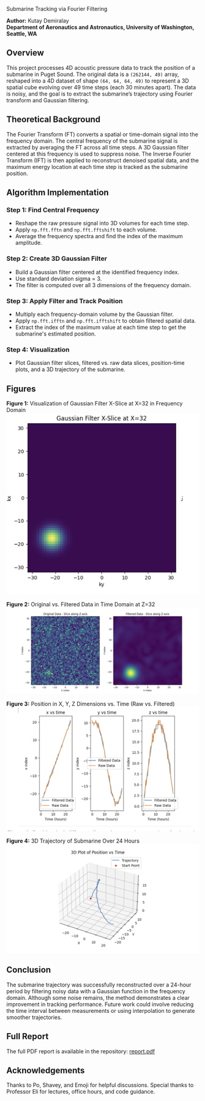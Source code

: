 Submarine Tracking via Fourier Filtering

**Author:** Kutay Demiralay  
**Department of Aeronautics and Astronautics, University of Washington, Seattle, WA**

## Overview

This project processes 4D acoustic pressure data to track the position of a submarine in Puget Sound. The original data is a `(262144, 49)` array, reshaped into a 4D dataset of shape `(64, 64, 64, 49)` to represent a 3D spatial cube evolving over 49 time steps (each 30 minutes apart). The data is noisy, and the goal is to extract the submarine’s trajectory using Fourier transform and Gaussian filtering.

## Theoretical Background

The Fourier Transform (FT) converts a spatial or time-domain signal into the frequency domain. The central frequency of the submarine signal is extracted by averaging the FT across all time steps. A 3D Gaussian filter centered at this frequency is used to suppress noise. The Inverse Fourier Transform (IFT) is then applied to reconstruct denoised spatial data, and the maximum energy location at each time step is tracked as the submarine position.

## Algorithm Implementation

### Step 1: Find Central Frequency

- Reshape the raw pressure signal into 3D volumes for each time step.
- Apply `np.fft.fftn` and `np.fft.fftshift` to each volume.
- Average the frequency spectra and find the index of the maximum amplitude.

### Step 2: Create 3D Gaussian Filter

- Build a Gaussian filter centered at the identified frequency index.
- Use standard deviation sigma = 3.
- The filter is computed over all 3 dimensions of the frequency domain.

### Step 3: Apply Filter and Track Position

- Multiply each frequency-domain volume by the Gaussian filter.
- Apply `np.fft.ifftn` and `np.fft.ifftshift` to obtain filtered spatial data.
- Extract the index of the maximum value at each time step to get the submarine's estimated position.

### Step 4: Visualization

- Plot Gaussian filter slices, filtered vs. raw data slices, position-time plots, and a 3D trajectory of the submarine.

## Figures

**Figure 1:** Visualization of Gaussian Filter X-Slice at X=32 in Frequency Domain  
![Figure 1](images/fig1.png)

**Figure 2:** Original vs. Filtered Data in Time Domain at Z=32  
![Figure 2](images/fig2.png)

**Figure 3:** Position in X, Y, Z Dimensions vs. Time (Raw vs. Filtered)  
![Figure 3](images/fig3.png)

**Figure 4:** 3D Trajectory of Submarine Over 24 Hours  
![Figure 4](images/fig4.png)

## Conclusion

The submarine trajectory was successfully reconstructed over a 24-hour period by filtering noisy data with a Gaussian function in the frequency domain. Although some noise remains, the method demonstrates a clear improvement in tracking performance. Future work could involve reducing the time interval between measurements or using interpolation to generate smoother trajectories.

## Full Report

The full PDF report is available in the repository: [report.pdf](./report.pdf)

## Acknowledgements

Thanks to Po, Shavey, and Emoji for helpful discussions. Special thanks to Professor Eli for lectures, office hours, and code guidance.

